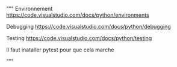 """ 
Environnement
https://code.visualstudio.com/docs/python/environments

Debugging
https://code.visualstudio.com/docs/python/debugging

Testing
https://code.visualstudio.com/docs/python/testing

Il faut inataller pytest pour que cela marche

""" 
